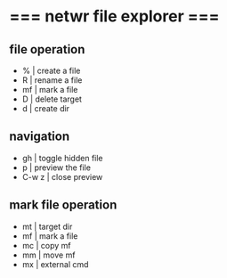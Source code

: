 # === netwr file explorer ===

## file operation

- %     |  create a file
- R     |  rename a file
- mf    |  mark a file
- D     |  delete target
- d     |  create dir

## navigation

- gh    |  toggle hidden file
- p     |  preview the file
- C-w z |  close preview

## mark file operation

- mt    |  target dir
- mf    |  mark a file
- mc    |  copy mf
- mm    |  move mf
- mx    |  external cmd

